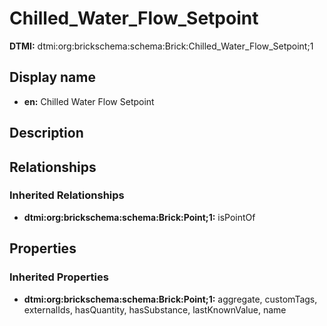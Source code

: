 # Chilled_Water_Flow_Setpoint
**DTMI:** dtmi:org:brickschema:schema:Brick:Chilled_Water_Flow_Setpoint;1
## Display name
- **en:** Chilled Water Flow Setpoint
## Description
## Relationships
### Inherited Relationships
* **dtmi:org:brickschema:schema:Brick:Point;1:** isPointOf
## Properties
### Inherited Properties
* **dtmi:org:brickschema:schema:Brick:Point;1:** aggregate, customTags, externalIds, hasQuantity, hasSubstance, lastKnownValue, name
